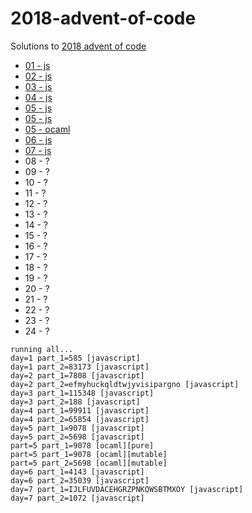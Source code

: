 # 2018-advent-of-code

Solutions to <a href='https://adventofcode.com/2018'>2018 advent of code</a>

- <a href='https://github.com/adamlouis/2018-advent-of-code/tree/master/js/1'>01 - js</a>
- <a href='https://github.com/adamlouis/2018-advent-of-code/tree/master/js/2'>02 - js</a>
- <a href='https://github.com/adamlouis/2018-advent-of-code/tree/master/js/3'>03 - js</a>
- <a href='https://github.com/adamlouis/2018-advent-of-code/tree/master/js/4'>04 - js</a>
- <a href='https://github.com/adamlouis/2018-advent-of-code/tree/master/js/5'>05 - js</a>
- <a href='https://github.com/adamlouis/2018-advent-of-code/tree/master/js/5'>05 - js</a>
- <a href='https://github.com/adamlouis/2018-advent-of-code/tree/master/ocaml/5'>05 - ocaml</a>
- <a href='https://github.com/adamlouis/2018-advent-of-code/tree/master/js/6'>06 - js</a>
- <a href='https://github.com/adamlouis/2018-advent-of-code/tree/master/js/7'>07 - js</a>
- 08 - ?
- 09 - ?
- 10 - ?
- 11 - ?
- 12 - ?
- 13 - ?
- 14 - ?
- 15 - ?
- 16 - ?
- 17 - ?
- 18 - ?
- 19 - ?
- 20 - ?
- 21 - ?
- 22 - ?
- 23 - ?
- 24 - ?

```
running all...
day=1 part_1=585 [javascript]
day=1 part_2=83173 [javascript]
day=2 part_1=7808 [javascript]
day=2 part_2=efmyhuckqldtwjyvisipargno [javascript]
day=3 part_1=115348 [javascript]
day=3 part_2=188 [javascript]
day=4 part_1=99911 [javascript]
day=4 part_2=65854 [javascript]
day=5 part_1=9078 [javascript]
day=5 part_2=5698 [javascript]
part=5 part_1=9078 [ocaml][pure]
part=5 part_1=9078 [ocaml][mutable]
part=5 part_2=5698 [ocaml][mutable]
day=6 part_1=4143 [javascript]
day=6 part_2=35039 [javascript]
day=7 part_1=IJLFUVDACEHGRZPNKQWSBTMXOY [javascript]
day=7 part_2=1072 [javascript]
```

